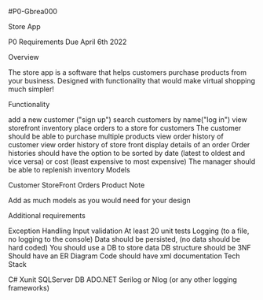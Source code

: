 #P0-Gbrea000

Store App

P0 Requirements Due April 6th 2022

Overview

The store app is a software that helps customers purchase products from your business. Designed with functionality that would make virtual shopping much simpler!

Functionality

add a new customer ("sign up")
search customers by name("log in")
view storefront inventory
place orders to a store for customers
The customer should be able to purchase multiple products
view order history of customer
view order history of store front
display details of an order
Order histories should have the option to be sorted by date (latest to oldest and vice versa) or cost (least expensive to most expensive)
The manager should be able to replenish inventory
Models

Customer
StoreFront
Orders
Product
Note

Add as much models as you would need for your design

Additional requirements

Exception Handling
Input validation
At least 20 unit tests
Logging (to a file, no logging to the console)
Data should be persisted, (no data should be hard coded)
You should use a DB to store data
DB structure should be 3NF
Should have an ER Diagram
Code should have xml documentation
Tech Stack

C#
Xunit
SQLServer DB
ADO.NET
Serilog or Nlog (or any other logging frameworks)
